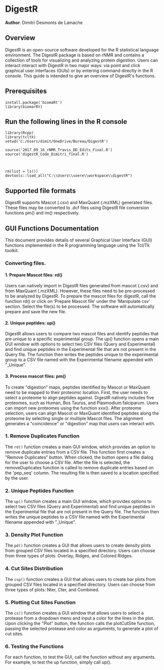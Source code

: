 # DigestR

**Author**: Dimitri Desmonts de Lamache

## Overview
DigestR is an open-source software developed for the R statistical language environment. The DigestR package is based on rNMR and contains a collection of tools for visualizing and analyzing protein digestion. 
Users can interact interact with DigestR in two major ways: via point and click graphical user interfaces (GUIs) or by entering command directly in the R console. 
This guide is intended to give an overview of DigestR's functions.


## Prerequisites

	install.package('biomaRt')
	library(biomarRt)



## Run the following lines in the R console

	library(Rcpp)
	library(tcltk)
	setwd('C:/Users/dimit/OneDrive/Bureau/DigestR')
 
	source('2017_09_16_rNMR_Travis_DD_Edits_Final.R')
	source('digestR_Code_Dimitri_final.R')
	
	

	rm(list = ls())
	devtools::load_all("C:\\Users\\soere\\workspace\\digestR")


## Supported file formats 

DigestR supports Mascot (.csv) and MaxQuant (.mzXML) generated files. These files may be converted to .dcf files using DigestR file conversion functions pm() and im() respectively. 

## GUI Functions Documentation

This document provides details of several Graphical User Interface (GUI) functions implemented in the R programming language using the Tcl/Tk toolkit.

### Converting files. 

#### 1. Prepare Mascot files: rd()
Users can natively import in DigestR files generated from mascot (.csv) and from MaxQuant (.mzXML). However, these files need to be pre-processed to be analyzed by DigestR. To prepare the mascot files for digestR, call the function rd() or click on ‘Prepare Mascot file’ under the ‘Manipulate csv’ section. Select the file(s) to be processed. The software will automatically prepare and save the new file.

#### 2. Unique peptides: up()
DigestR allows users to compare two mascot files and identify peptides that are unique to a specific experimental group. The up() function opens a main GUI window with options to select two CSV files (Query and Experimental) and find unique peptides in the Experimental file that are not present in the Query file. The function then writes the peptides unique to the experimental group to a CSV file named with the Experimental filename appended with "_Unique".

#### 3. Process mascot files: pm() 
To create "digestion" maps, peptides identified by Mascot or MaxQuant need to be mapped to their proteomic location. First, the user needs to select a proteome to align peptides against. DigestR natively includes five proteomes, such as Human, Bos Taurus, and Plasmodium falciparum. Users can import new proteomes using the function xxx(). After proteome selection, users can align Mascot or MaxQuant identified peptides along the proteome by selecting single or multiple Mascot files. The alignment generates a "coincidence" or "digestion" map that users can interact with.

### 1. Remove Duplicates Function
The `rd()` function creates a main GUI window, which provides an option to remove duplicate entries from a CSV file. This function first creates a "Remove Duplicates" button. When clicked, the button opens a file dialog for the user to choose a CSV file. After the file is selected, the removeDuplicates function is called to remove duplicate entries based on the 'pep_seq' column. The resulting file is then saved to a location specified by the user.

### 2. Unique Peptides Function
The `up()` function creates a main GUI window, which provides options to select two CSV files (Query and Experimental) and find unique peptides in the Experimental file that are not present in the Query file. The function then writes the unique peptides to a CSV file named with the Experimental filename appended with "_Unique".

### 3. Density Plot Function
The `pd()` function creates a GUI that allows users to create density plots from grouped CSV files located in a specified directory. Users can choose from three types of plots: Overlay, Ridges, and Colored Ridges.

### 4. Cut Sites Distribution
The `csp()` function creates a GUI that allows users to create bar plots from grouped CSV files located in a specified directory. Users can choose from three types of plots: Nter, Cter, and Combined.

### 5. Plotting Cut Sites Function
The `cs()` function creates a GUI window that allows users to select a protease from a dropdown menu and input a color for the lines in the plot. Upon clicking the "Plot" button, the function calls the plotCutSite function, passing the selected protease and color as arguments, to generate a plot of cut sites.

### 6. Testing the Functions
For each function, to test the GUI, call the function without any arguments. For example, to test the up function, simply call up().
